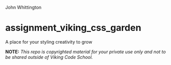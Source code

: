John Whittington

assignment_viking_css_garden
============================

A place for your styling creativity to grow


**NOTE:** *This repo is copyrighted material for your private use only and not to be shared outside of Viking Code School.*

